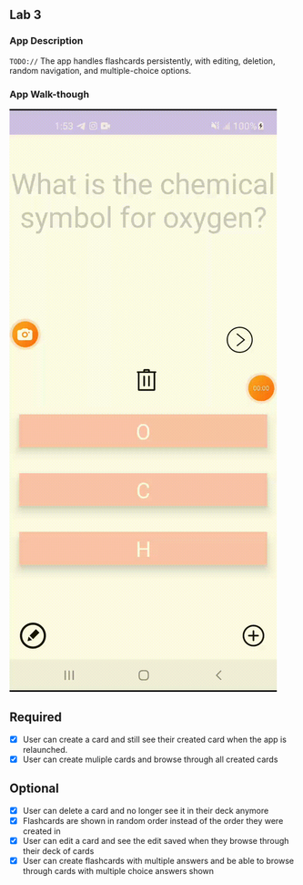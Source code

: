 
## Lab 3

### App Description
`TODO://` The app handles flashcards persistently, with editing, deletion, random navigation, and multiple-choice options.

### App Walk-though

<img src="https://github.com/Woodley01/Flashcard-App---Saving-Cards/blob/master/Video%20Saving%20Cards.gif"><br>

## Required
- [x] User can create a card and still see their created card when the app is relaunched.
- [x] User can create muliple cards and browse through all created cards

## Optional
- [x] User can delete a card and no longer see it in their deck anymore
- [x] Flashcards are shown in random order instead of the order they were created in
- [x] User can edit a card and see the edit saved when they browse through their deck of cards
- [x] User can create flashcards with multiple answers and be able to browse through cards with multiple choice answers shown
